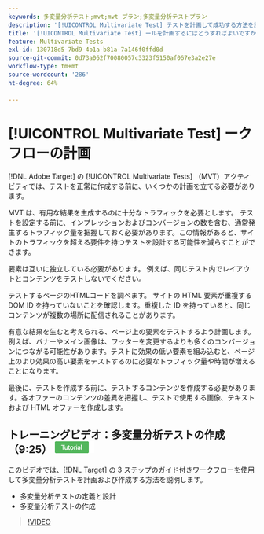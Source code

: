 ```yaml
---
keywords: 多変量分析テスト;mvt;mvt プラン;多変量分析テストプラン
description: '[!UICONTROL Multivariate Test] テストを計画して成功する方法を説明します  [!DNL Adobe Target]  テストを計画して成功する方法を説明します。'
title: '[!UICONTROL Multivariate Test] ールを計画するにはどうすればよいですか？'
feature: Multivariate Tests
exl-id: 130718d5-7bd9-4b1a-b81a-7a146f0ffd0d
source-git-commit: 0d73a062f70080057c3323f5150af067e3a2e27e
workflow-type: tm+mt
source-wordcount: '286'
ht-degree: 64%

---
```


# [!UICONTROL Multivariate Test] ークフローの計画

[!DNL Adobe Target] の [!UICONTROL Multivariate Tests] （MVT）アクティビティでは、テストを正常に作成する前に、いくつかの計画を立てる必要があります。

MVT は、有用な結果を生成するのに十分なトラフィックを必要とします。 テストを設定する前に、インプレッションおよびコンバージョンの数を含む、通常発生するトラフィック量を把握しておく必要があります。この情報があると、サイトのトラフィックを超える要件を持つテストを設計する可能性を減らすことができます。

要素は互いに独立している必要があります。 例えば、同じテスト内でレイアウトとコンテンツをテストしないでください。

テストするページのHTMLコードを調べます。 サイトの HTML 要素が重複する DOM ID を持っていないことを確認します。重複した ID を持っていると、同じコンテンツが複数の場所に配信されることがあります。

有意な結果を生むと考えられる、ページ上の要素をテストするよう計画します。例えば、バナーやメイン画像は、フッターを変更するよりも多くのコンバージョンにつながる可能性があります。テストに効果の低い要素を組み込むと、ページ上のより効果の高い要素をテストするのに必要なトラフィック量や時間が増えることになります。

最後に、テストを作成する前に、テストするコンテンツを作成する必要があります。各オファーのコンテンツの差異を把握し、テストで使用する画像、テキストおよび HTML オファーを作成します。

## トレーニングビデオ：多変量分析テストの作成（9:25） ![ チュートリアルバッジ ](/help/main/assets/tutorial.png)

このビデオでは、[!DNL Target] の 3 ステップのガイド付きワークフローを使用して多変量分析テストを計画および作成する方法を説明します。

* 多変量分析テストの定義と設計
* 多変量分析テストの作成

>[!VIDEO](https://video.tv.adobe.com/v/29957?captions=jpn)
